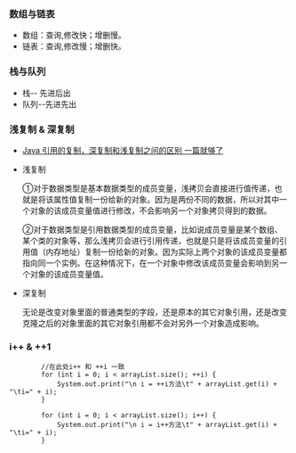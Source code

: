 
### 数组与链表
  * 数组：查询,修改快；增删慢。
  * 链表：查询,修改慢；增删快。

### 栈与队列
  * 栈-- 先进后出 
  * 队列--先进先出

### 浅复制 & 深复制
  * [Java 引用的复制，深复制和浅复制之间的区别 一篇就够了
](https://blog.csdn.net/qq_39455116/article/details/82886328)
  * 浅复制
  
    ①对于数据类型是基本数据类型的成员变量，浅拷贝会直接进行值传递，也就是将该属性值复制一份给新的对象。因为是两份不同的数据，所以对其中一个对象的该成员变量值进行修改，不会影响另一个对象拷贝得到的数据。

    ②对于数据类型是引用数据类型的成员变量，比如说成员变量是某个数组、某个类的对象等，那么浅拷贝会进行引用传递，也就是只是将该成员变量的引用值（内存地址）复制一份给新的对象。因为实际上两个对象的该成员变量都指向同一个实例。在这种情况下，在一个对象中修改该成员变量会影响到另一个对象的该成员变量值。
  
  * 深复制
  
    无论是改变对象里面的普通类型的字段，还是原本的其它对象引用，还是改变克隆之后的对象里面的其它对象引用都不会对另外一个对象造成影响。

### i++ & ++1
```
        //在此处i++ 和 ++i 一致
        for (int i = 0; i < arrayList.size(); ++i) {
            System.out.print("\n i = ++i方法\t" + arrayList.get(i) + "\ti=" + i);
        }

        for (int i = 0; i < arrayList.size(); i++) {
            System.out.print("\n i = i++方法\t" + arrayList.get(i) + "\ti=" + i);
        }
```
